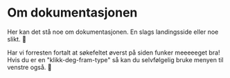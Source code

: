 # Om dokumentasjonen

Her kan det stå noe om dokumentasjonen. En slags landingsside eller noe slikt. 🎉

Har vi forresten fortalt at søkefeltet øverst på siden funker meeeeeget bra! 
Hvis du er en "klikk-deg-fram-type" så kan du selvfølgelig bruke menyen til venstre også. 🤩
